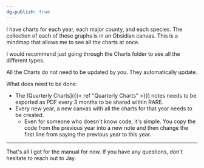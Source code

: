 ```yaml
---
dg-publish: true
---
```


I have charts for each year, each major county, and each species. The collection of each of these graphs is in an Obsidian canvas. This is a mindmap that allows me to see all the charts at once.

I would recommend just going through the Charts folder to see all the different types.

All the Charts do not need to be updated by you. They automatically update.

What does need to be done:
- The [Quarterly Charts]({{< ref "Quarterly Charts" >}}) notes needs to be exported as PDF every 3 months to be shared within RARE.
- Every new year, a new canvas with all the charts for that year needs to be created.
	- Even for someone who doesn't know code, it's simple. You copy the code from the previous year into a new note and then change the first line from saying the previous year to this year.

---
That's all I got for the manual for now. If you have any questions, don't hesitate to reach out to Jay.